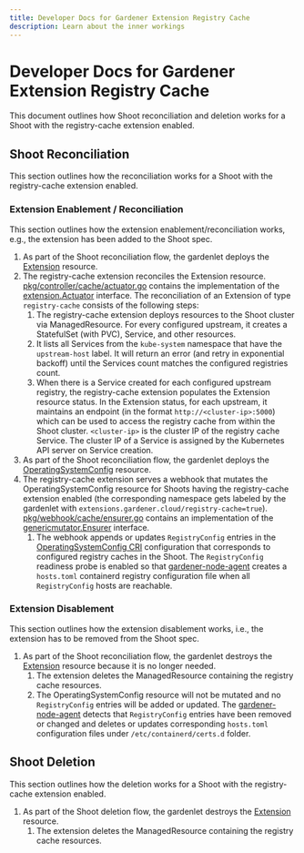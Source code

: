 ```yaml
---
title: Developer Docs for Gardener Extension Registry Cache
description: Learn about the inner workings
---
```


# Developer Docs for Gardener Extension Registry Cache

This document outlines how Shoot reconciliation and deletion works for a Shoot with the registry-cache extension enabled.

## Shoot Reconciliation

This section outlines how the reconciliation works for a Shoot with the registry-cache extension enabled.

### Extension Enablement / Reconciliation

This section outlines how the extension enablement/reconciliation works, e.g., the extension has been added to the Shoot spec.

1. As part of the Shoot reconciliation flow, the gardenlet deploys the [Extension](https://github.com/gardener/gardener/blob/master/docs/extensions/extension.md) resource.
1. The registry-cache extension reconciles the Extension resource. [pkg/controller/cache/actuator.go](../../pkg/controller/cache/actuator.go) contains the implementation of the [extension.Actuator](https://github.com/gardener/gardener/blob/v1.88.0/extensions/pkg/controller/extension/actuator.go) interface. The reconciliation of an Extension of type `registry-cache` consists of the following steps:
   1. The registry-cache extension deploys resources to the Shoot cluster via ManagedResource. For every configured upstream, it creates a StatefulSet (with PVC), Service, and other resources.
   1. It lists all Services from the `kube-system` namespace that have the `upstream-host` label. It will return an error (and retry in exponential backoff) until the Services count matches the configured registries count.
   1. When there is a Service created for each configured upstream registry, the registry-cache extension populates the Extension resource status. In the Extension status, for each upstream, it maintains an endpoint (in the format `http://<cluster-ip>:5000`) which can be used to access the registry cache from within the Shoot cluster. `<cluster-ip>` is the cluster IP of the registry cache Service. The cluster IP of a Service is assigned by the Kubernetes API server on Service creation.
1. As part of the Shoot reconciliation flow, the gardenlet deploys the [OperatingSystemConfig](https://github.com/gardener/gardener/blob/master/docs/extensions/operatingsystemconfig.md) resource.
1. The registry-cache extension serves a webhook that mutates the OperatingSystemConfig resource for Shoots having the registry-cache extension enabled (the corresponding namespace gets labeled by the gardenlet with `extensions.gardener.cloud/registry-cache=true`). [pkg/webhook/cache/ensurer.go](../../pkg/webhook/cache/ensurer.go) contains an implementation of the [genericmutator.Ensurer](https://github.com/gardener/gardener/blob/v1.88.0/extensions/pkg/webhook/controlplane/genericmutator/mutator.go) interface.
   1. The webhook appends or updates `RegistryConfig` entries in the [OperatingSystemConfig CRI](https://github.com/gardener/gardener/blob/master/docs/extensions/operatingsystemconfig.md#cri-support) configuration that corresponds to configured registry caches in the Shoot. The `RegistryConfig` readiness probe is enabled so that [gardener-node-agent](https://github.com/gardener/gardener/blob/master/docs/concepts/node-agent.md) creates a `hosts.toml` containerd registry configuration file when all `RegistryConfig` hosts are reachable.

### Extension Disablement

This section outlines how the extension disablement works, i.e., the extension has to be removed from the Shoot spec.

1. As part of the Shoot reconciliation flow, the gardenlet destroys the [Extension](https://github.com/gardener/gardener/blob/master/docs/extensions/extension.md) resource because it is no longer needed.
   1. The extension deletes the ManagedResource containing the registry cache resources.
   1. The OperatingSystemConfig resource will not be mutated and no `RegistryConfig` entries will be added or updated. The [gardener-node-agent](https://github.com/gardener/gardener/blob/master/docs/concepts/node-agent.md) detects that `RegistryConfig` entries have been removed or changed and deletes or updates corresponding `hosts.toml` configuration files under `/etc/containerd/certs.d` folder.

## Shoot Deletion

This section outlines how the deletion works for a Shoot with the registry-cache extension enabled.

1. As part of the Shoot deletion flow, the gardenlet destroys the [Extension](https://github.com/gardener/gardener/blob/master/docs/extensions/extension.md) resource.
   1. The extension deletes the ManagedResource containing the registry cache resources.
